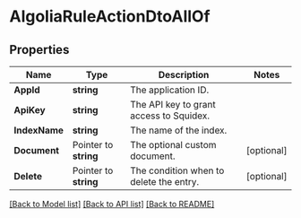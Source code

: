 # AlgoliaRuleActionDtoAllOf

## Properties

Name | Type | Description | Notes
------------ | ------------- | ------------- | -------------
**AppId** | **string** | The application ID. | 
**ApiKey** | **string** | The API key to grant access to Squidex. | 
**IndexName** | **string** | The name of the index. | 
**Document** | Pointer to **string** | The optional custom document. | [optional] 
**Delete** | Pointer to **string** | The condition when to delete the entry. | [optional] 

[[Back to Model list]](../README.md#documentation-for-models) [[Back to API list]](../README.md#documentation-for-api-endpoints) [[Back to README]](../README.md)


